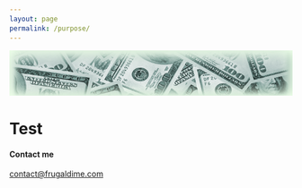 ```yaml
---
layout: page
permalink: /purpose/
---
```


![Show me the Money](/images/Moneybanner.png "Show me the Money Screenshot")

# Test

#### Contact me

[contact@frugaldime.com](mailto:contact@frugaldime.com)
